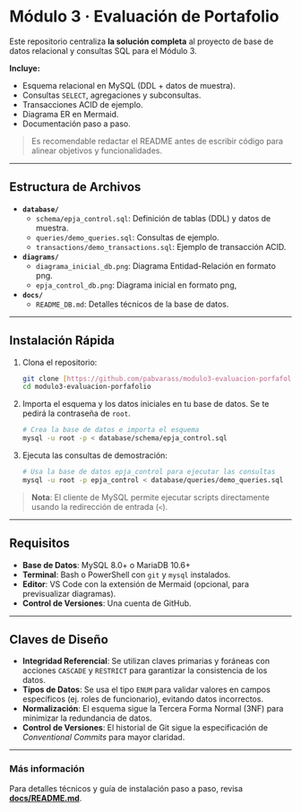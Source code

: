 # Módulo 3 · Evaluación de Portafolio

Este repositorio centraliza **la solución completa** al proyecto de base de datos relacional y consultas SQL para el Módulo 3.

**Incluye:**
* Esquema relacional en MySQL (DDL + datos de muestra).
* Consultas `SELECT`, agregaciones y subconsultas.
* Transacciones ACID de ejemplo.
* Diagrama ER en Mermaid.
* Documentación paso a paso.

> Es recomendable redactar el README antes de escribir código para alinear objetivos y funcionalidades.

***

## Estructura de Archivos

* **`database/`**
    * `schema/epja_control.sql`: Definición de tablas (DDL) y datos de muestra.
    * `queries/demo_queries.sql`: Consultas de ejemplo.
    * `transactions/demo_transactions.sql`: Ejemplo de transacción ACID.
* **`diagrams/`**
    * `diagrama_inicial_db.png`: Diagrama Entidad-Relación en formato png.
    * `epja_control_db.png`: Diagrama inicial en formato png,
* **`docs/`**
    * `README_DB.md`: Detalles técnicos de la base de datos.

***

## Instalación Rápida

1.  Clona el repositorio:
    ```bash
    git clone [https://github.com/pabvarass/modulo3-evaluacion-porfafolio.git](https://github.com/pabvarass/modulo3-evaluacion-porfafolio.git)
    cd modulo3-evaluacion-porfafolio
    ```
2.  Importa el esquema y los datos iniciales en tu base de datos. Se te pedirá la contraseña de `root`.
    ```bash
    # Crea la base de datos e importa el esquema
    mysql -u root -p < database/schema/epja_control.sql
    ```
3.  Ejecuta las consultas de demostración:
    ```bash
    # Usa la base de datos epja_control para ejecutar las consultas
    mysql -u root -p epja_control < database/queries/demo_queries.sql
    ```
> **Nota**: El cliente de MySQL permite ejecutar scripts directamente usando la redirección de entrada (`<`).

***

## Requisitos

* **Base de Datos**: MySQL 8.0+ o MariaDB 10.6+
* **Terminal**: Bash o PowerShell con `git` y `mysql` instalados.
* **Editor**: VS Code con la extensión de Mermaid (opcional, para previsualizar diagramas).
* **Control de Versiones**: Una cuenta de GitHub.

***

## Claves de Diseño

* **Integridad Referencial**: Se utilizan claves primarias y foráneas con acciones `CASCADE` y `RESTRICT` para garantizar la consistencia de los datos.
* **Tipos de Datos**: Se usa el tipo `ENUM` para validar valores en campos específicos (ej. roles de funcionario), evitando datos incorrectos.
* **Normalización**: El esquema sigue la Tercera Forma Normal (3NF) para minimizar la redundancia de datos.
* **Control de Versiones**: El historial de Git sigue la especificación de *Conventional Commits* para mayor claridad.


---

###  Más información
Para detalles técnicos y guía de instalación paso a paso, revisa **[docs/README.md](docs/README.md)**.

